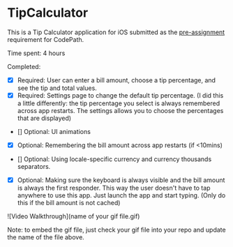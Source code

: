 # TipCalculator

This is a Tip Calculator application for iOS submitted as the [pre-assignment](https://gist.github.com/timothy1ee/7747214) requirement for CodePath.

Time spent: 4 hours

Completed:

* [X] Required: User can enter a bill amount, choose a tip percentage, and see the tip and total values.
* [X] Required: Settings page to change the default tip percentage. (I did this a little differently: the tip percentage you select is always remembered across app restarts. The settings allows you to choose the percentages that are displayed)
* [] Optional: UI animations
* [X] Optional: Remembering the bill amount across app restarts (if <10mins)
* [] Optional: Using locale-specific currency and currency thousands separators.
* [X] Optional: Making sure the keyboard is always visible and the bill amount is always the first responder. This way the user doesn't have to tap anywhere to use this app. Just launch the app and start typing. (Only do this if the bill amount is not cached)

![Video Walkthrough](name of your gif file.gif)

Note: to embed the gif file, just check your gif file into your repo and update the name of the file above.